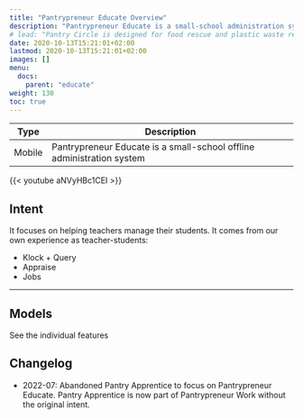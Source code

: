 ```yaml
---
title: "Pantrypreneur Educate Overview"
description: "Pantrypreneur Educate is a small-school administration system"
# lead: "Pantry Circle is designed for food rescue and plastic waste recycling"
date: 2020-10-13T15:21:01+02:00
lastmod: 2020-10-13T15:21:01+02:00
images: []
menu:
  docs:
    parent: "educate"
weight: 130
toc: true
---
```



Type | Description 
--- | ---
Mobile  | Pantrypreneur  Educate is a small-school offline administration system


{{< youtube aNVyHBc1CEI >}}


## Intent

It focuses on helping teachers manage their students. It comes from our own experience as teacher-students:

- Klock + Query 
- Appraise
- Jobs


---

## Models

See the individual features

## Changelog

- 2022-07: Abandoned Pantry Apprentice to focus on Pantrypreneur  Educate. Pantry Apprentice is now part of Pantrypreneur Work without the original intent.

